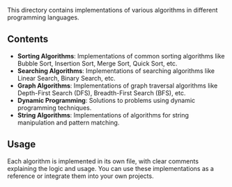 This directory contains implementations of various algorithms in different programming languages.

## Contents

-   **Sorting Algorithms**: Implementations of common sorting algorithms like Bubble Sort, Insertion Sort, Merge Sort, Quick Sort, etc.
-   **Searching Algorithms**: Implementations of searching algorithms like Linear Search, Binary Search, etc.
-   **Graph Algorithms**: Implementations of graph traversal algorithms like Depth-First Search (DFS), Breadth-First Search (BFS), etc.
-   **Dynamic Programming**: Solutions to problems using dynamic programming techniques.
-   **String Algorithms**: Implementations of algorithms for string manipulation and pattern matching.

## Usage

Each algorithm is implemented in its own file, with clear comments explaining the logic and usage. You can use these implementations as a reference or integrate them into your own projects.
